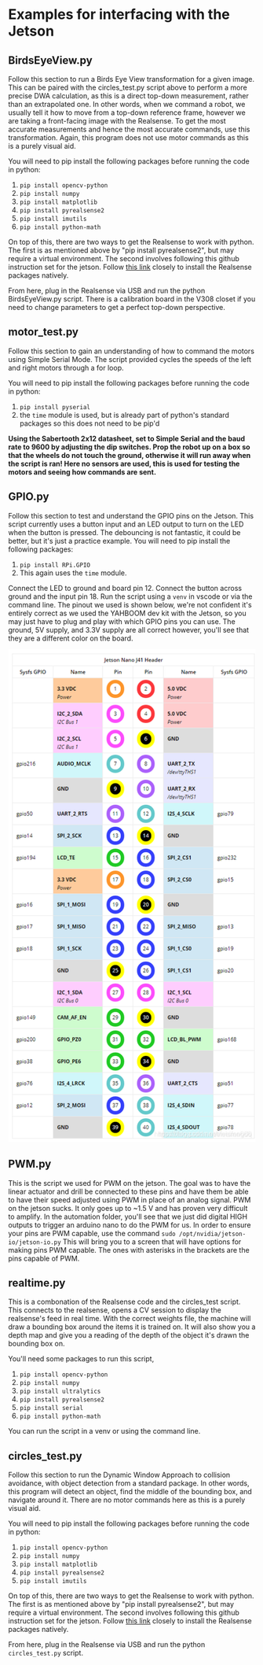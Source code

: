 # Examples for interfacing with the Jetson 

## BirdsEyeView.py
Follow this section to run a Birds Eye View transformation for a given image. This can be paired with the circles_test.py script above to perform a more precise DWA calculation, as this is a direct top-down measurement, rather than an extrapolated one. In other words, when we command a robot, we usually tell it how to move from a top-down reference frame, however we are taking a front-facing image with the Realsense. To get the most accurate measurements and hence the most accurate commands, use this transformation. Again, this program does not use motor commands as this is a purely visual aid.

You will need to pip install the following packages before running the code in python:
1. `pip install opencv-python`
2. `pip install numpy`
3. `pip install matplotlib`
4. `pip install pyrealsense2`
5. `pip install imutils`
6. `pip install python-math`

On top of this, there are two ways to get the Realsense to work with python. The first is as mentioned above by "pip install pyrealsense2", but may require a virtual environment. The second involves following this github instruction set for the jetson. Follow [this link](https://dev.intelrealsense.com/docs/nvidia-jetson-tx2-installation) closely to install the Realsense packages natively.

From here, plug in the Realsense via USB and run the python BirdsEyeView.py script. There is a calibration board in the V308 closet if you need to change parameters to get a perfect top-down perspective.

## motor_test.py
Follow this section to gain an understanding of how to command the motors using Simple Serial Mode. The script provided cycles the speeds of the left and right motors through a for loop.

You will need to pip install the following packages before running the code in python:
1. `pip install pyserial`
2. the `time` module is used, but is already part of python's standard packages so this does not need to be pip'd

__Using the Sabertooth 2x12 datasheet, set to Simple Serial and the baud rate to 9600 by adjusting the dip switches. Prop the robot up on a box so that the wheels do not touch the ground, otherwise it will run away when the script is ran! Here no sensors are used, this is used for testing the motors and seeing how commands are sent.__

## GPIO.py 
Follow this section to test and understand the GPIO pins on the Jetson. This script currently uses a button input and an LED output to turn on the LED when the button is pressed. The debouncing is not fantastic, it could be better, but it's just a practice example. 
You will need to pip install the following packages:
1. `pip install RPi.GPIO`
2. This again uses the `time` module.

Connect the LED to ground and board pin 12. Connect the button across ground and the input pin 18. Run the script using a `venv` in vscode or via the command line. The pinout we used is shown below, we're not confident it's entirely correct as we used the YAHBOOM dev kit with the Jetson, so you may just have to plug and play with which GPIO pins you can use. The ground, 5V supply, and 3.3V supply are all correct however, you'll see that they are a different color on the board. 

![Pinout](pinout.png)



## PWM.py 
This is the script we used for PWM on the jetson. The goal was to have the linear actuator and drill be connected to these pins and have them be able to have their speed adjusted using PWM in place of an analog signal. PWM on the jetson sucks. It only goes up to ~1.5 V and has proven very difficult to amplify. In the automation folder, you'll see that we just did digital HIGH outputs to trigger an arduino nano to do the PWM for us. In order to ensure your pins are PWM capable, use the command `sudo /opt/nvidia/jetson-io/jetson-io.py`
This will bring you to a screen that will have options for making pins PWM capable. The ones with asterisks in the brackets are the pins capable of PWM. 

## realtime.py
This is a combonation of the Realsense code and the circles_test script. This connects to the realsense, opens a CV session to display the realsense's feed in real time. With the correct weights file, the machine will draw a bounding box around the items it is trained on. It will also show you a depth map and give you a reading of the depth of the object it's drawn the bounding box on. 

You'll need some packages to run this script, 
1. `pip install opencv-python`
2. `pip install numpy`
3. `pip install ultralytics`
4. `pip install pyrealsense2`
5. `pip install serial`
6. `pip install python-math`

You can run the script in a venv or using the command line. 

## circles_test.py
Follow this section to run the Dynamic Window Approach to collision avoidance, with object detection from a standard package. In other words, this program will detect an object, find the middle of the bounding box, and navigate around it. There are no motor commands here as this is a purely visual aid.

You will need to pip install the following packages before running the code in python:
1. `pip install opencv-python`
2. `pip install numpy`
3. `pip install matplotlib`
4. `pip install pyrealsense2`
5. `pip install imutils`

On top of this, there are two ways to get the Realsense to work with python. The first is as mentioned above by "pip install pyrealsense2", but may require a virtual environment. The second involves following this github instruction set for the jetson. Follow [this link](https://dev.intelrealsense.com/docs/nvidia-jetson-tx2-installation) closely to install the Realsense packages natively.

From here, plug in the Realsense via USB and run the python `circles_test.py` script.

